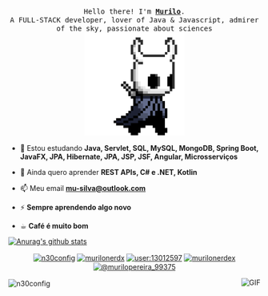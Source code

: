 <p align="center">
  <br>
  <samp>
    Hello there! I'm <b><a rel="nofollow noopener noreferrer" target="_blank" href="https://instagram.com/murilonerdex">Murilo</a></b>.
    <br>A FULL-STACK developer, lover of Java & Javascript, admirer of the sky, passionate about sciences<br>

</samp>

<img src="https://raw.githubusercontent.com/TanZng/TanZng/master/assets/hollor_knight3.gif" width="200"/>

</p>

- 🌱 Estou estudando **Java, Servlet, SQL, MySQL, MongoDB, Spring Boot, JavaFX, JPA, Hibernate, JPA, JSP, JSF, Angular, Microsserviços**

- 💬 Ainda quero aprender **REST APIs, C# e .NET, Kotlin**

- 📫 Meu email **mu-silva@outlook.com**

- ⚡ **Sempre aprendendo algo novo**

- ☕︎ **Café é muito bom**



[![Anurag's github stats](https://github-readme-stats.vercel.app/api?username=murilonerdx&theme=blue-green)](https://github.com/anuraghazra/github-readme-stats)





<p align="center">
<a href="https://dev.to/n30config" target="blank"><img align="center" src="https://cdn.jsdelivr.net/npm/simple-icons@3.0.1/icons/dev-dot-to.svg" alt="n30config" height="30" width="30" /></a>
<a href="https://linkedin.com/in/murilonerdx" target="blank"><img align="center" src="https://cdn.jsdelivr.net/npm/simple-icons@3.0.1/icons/linkedin.svg" alt="murilonerdx" height="30" width="30" /></a>
<a href="https://stackoverflow.com/users/user:13012597" target="blank"><img align="center" src="https://cdn.jsdelivr.net/npm/simple-icons@3.0.1/icons/stackoverflow.svg" alt="user:13012597" height="30" width="30" /></a>
<a href="https://instagram.com/murilonerdex" target="blank"><img align="center" src="https://cdn.jsdelivr.net/npm/simple-icons@3.0.1/icons/instagram.svg" alt="murilonerdex" height="30" width="30" /></a>
<a href="https://medium.com/@murilopereira_99375" target="blank"><img align="center" src="https://cdn.jsdelivr.net/npm/simple-icons@3.0.1/icons/medium.svg" alt="@murilopereira_99375" height="30" width="30" /></a>
</p>

<img align="right" alt="GIF" src="https://media.giphy.com/media/13HgwGsXF0aiGY/giphy.gif" />
<p align="left"><img align="center" src="https://github-readme-stats.vercel.app/api/top-langs/?username=murilonerdx&layout=compact" alt="n30config" /></p>
